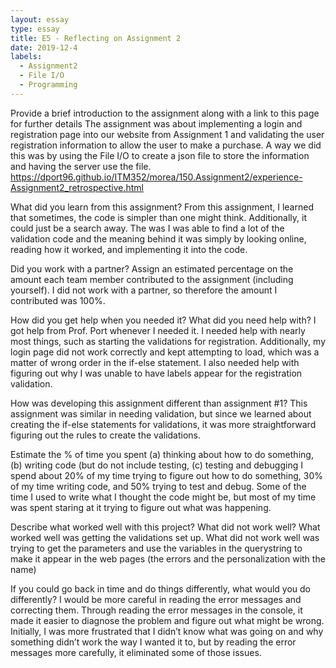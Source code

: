```yaml
---
layout: essay
type: essay
title: E5 - Reflecting on Assignment 2
date: 2019-12-4
labels:
  - Assignment2
  - File I/O
  - Programming
---
```


Provide a brief introduction to the assignment along with a link to this page for further details
The assignment was about implementing a login and registration page into our website from Assignment 1 and validating the user registration information to allow the user to make a purchase. A way we did this was by using the File I/O to create a json file to store the information and having the server use the file.
https://dport96.github.io/ITM352/morea/150.Assignment2/experience-Assignment2_retrospective.html

What did you learn from this assignment?
From this assignment, I learned that sometimes, the code is simpler than one might think. Additionally, it could just be a search away. The was I was able to find a lot of the validation code and the meaning behind it was simply by looking online, reading how it worked, and implementing it into the code.

Did you work with a partner? Assign an estimated percentage on the amount each team member contributed to the assignment (including yourself).
I did not work with a partner, so therefore the amount I contributed was 100%.

How did you get help when you needed it? What did you need help with?
I got help from Prof. Port whenever I needed it. I needed help with nearly most things, such as starting the validations for registration. Additionally, my login page did not work correctly and kept attempting to load, which was a matter of wrong order in the if-else statement. I also needed help with figuring out why I was unable to have labels appear for the registration validation.

How was developing this assignment different than assignment #1?
This assignment was similar in needing validation, but since we learned about creating the if-else statements for validations, it was more straightforward figuring out the rules to create the validations. 

Estimate the % of time you spent (a) thinking about how to do something, (b) writing code (but do not include testing, (c) testing and debugging
I spend about 20% of my time trying to figure out how to do something, 30% of my time writing code, and 50% trying to test and debug. Some of the time I used to write what I thought the code might be, but most of my time was spent staring at it trying to figure out what was happening.

Describe what worked well with this project? What did not work well?
What worked well was getting the validations set up. What did not work well was trying to get the parameters and use the variables in the querystring to make it appear in the web pages (the errors and the personalization with the name)

If you could go back in time and do things differently, what would you do differently?
I would be more careful in reading the error messages and correcting them. Through reading the error messages in the console, it made it easier to diagnose the problem and figure out what might be wrong. Initially, I was more frustrated that I didn’t know what was going on and why something didn’t work the way I wanted it to, but by reading the error messages more carefully, it eliminated some of those issues.
